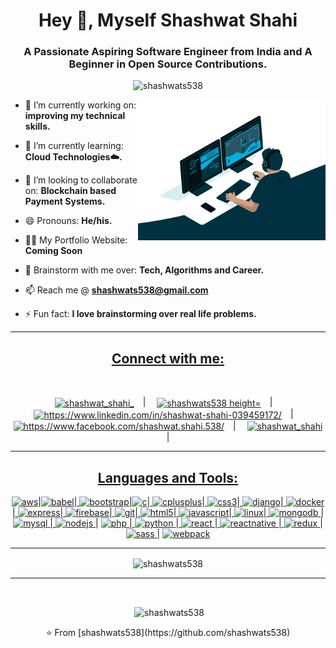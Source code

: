 <h1 align="center">Hey 👋, Myself Shashwat Shahi</h1>
<h3 align="center">A Passionate Aspiring Software Engineer from India and A Beginner in Open Source Contributions.</h3>

<p align="center"> <img src="https://komarev.com/ghpvc/?username=shashwats538" alt="shashwats538" /> </p>

<img align="right" width=300px alt="Github Cat" src="https://raw.githubusercontent.com/shashwats538/shashwats538/main/assets/dev.gif" />

- 🔭 I’m currently working on: **improving my technical skills.**

- 🌱 I’m currently learning: **Cloud Technologies☁️.**

- 👯 I’m looking to collaborate on: **Blockchain based Payment Systems.**

- 😄 Pronouns: **He/his.**

- 👨‍💻 My Portfolio Website: **Coming Soon**

- 💬 Brainstorm with me over: **Tech, Algorithms and Career.**

- 📫 Reach me @ **shashwats538@gmail.com**

- ⚡ Fun fact: **I love brainstorming over real life problems.**
<hr>
<p align="center">
<h2 align="center"><b><u>Connect with me:</u></b></h3><br>
<p align="center">
<a href="https://twitter.com/shashwat_shahi_" target="blank"><img align="center" src="https://cdn.jsdelivr.net/npm/simple-icons@3.0.1/icons/twitter.svg" alt="shashwat_shahi_" height="30" width="40" /></a>&emsp;|&emsp;
<a href="https://github.com/shashwats538_" target="blank"><img align="center" src="https://cdn.jsdelivr.net/npm/simple-icons@3.0.1/icons/github.svg" alt="shashwats538 height="30" width="40" /></a>&emsp;|&emsp;
<a href="https://linkedin.com/in/https://www.linkedin.com/in/shashwat-shahi-039459172/" target="blank"><img align="center" src="https://cdn.jsdelivr.net/npm/simple-icons@3.0.1/icons/linkedin.svg" alt="https://www.linkedin.com/in/shashwat-shahi-039459172/" height="30" width="40" /></a>&emsp;|&emsp;
<a href="https://fb.com/https://www.facebook.com/shashwat.shahi.538/" target="blank"><img align="center" src="https://cdn.jsdelivr.net/npm/simple-icons@3.0.1/icons/facebook.svg" alt="https://www.facebook.com/shashwat.shahi.538/" height="30" width="40" /></a>&emsp;|&emsp;
<a href="https://instagram.com/shashwat_shahi" target="blank"><img align="center" src="https://cdn.jsdelivr.net/npm/simple-icons@3.0.1/icons/instagram.svg" alt="shashwat_shahi" height="30" width="40" /></a>&emsp;|&emsp;
</p>
</p>
<hr>
<h2 align="center"><u>Languages and Tools:</u></h3>
<p align="center"><a href="https://aws.amazon.com" target="_blank"><img src="https://devicons.github.io/devicon/devicon.git/icons/amazonwebservices/amazonwebservices-original-wordmark.svg" alt="aws" width="40" height="40"/></a>|<a href="https://babeljs.io/" target="_blank"><img src="https://www.vectorlogo.zone/logos/babeljs/babeljs-icon.svg" alt="babel" width="40" height="40"/></a>|<a href="https://getbootstrap.com" target="_blank"> <img src="https://devicons.github.io/devicon/devicon.git/icons/bootstrap/bootstrap-plain.svg" alt="bootstrap" width="40" height="40"/></a>|<a href="https://www.cprogramming.com/" target="_blank"><img src="https://devicons.github.io/devicon/devicon.git/icons/c/c-original.svg" alt="c" width="40" height="40"/></a>|<a href="https://www.w3schools.com/cpp/" target="_blank"> <img src="https://devicons.github.io/devicon/devicon.git/icons/cplusplus/cplusplus-original.svg" alt="cplusplus" width="40" height="40"/></a>|<a href="https://www.w3schools.com/css/" target="_blank"> <img src="https://devicons.github.io/devicon/devicon.git/icons/css3/css3-original-wordmark.svg" alt="css3" width="40" height="40"/></a>|<a href="https://www.djangoproject.com/" target="_blank"> <img src="https://devicons.github.io/devicon/devicon.git/icons/django/django-original.svg" alt="django" width="40" height="40"/></a>|<a href="https://www.docker.com/" target="_blank"> <img src="https://devicons.github.io/devicon/devicon.git/icons/docker/docker-original-wordmark.svg" alt="docker" width="40" height="40"/></a>|<a href="https://expressjs.com" target="_blank"> <img src="https://devicons.github.io/devicon/devicon.git/icons/express/express-original-wordmark.svg" alt="express" width="40" height="40"/></a>|<a href="https://firebase.google.com/" target="_blank"> <img src="https://www.vectorlogo.zone/logos/firebase/firebase-icon.svg" alt="firebase" width="40" height="40"/></a>|<a href="https://git-scm.com/" target="_blank"> <img src="https://www.vectorlogo.zone/logos/git-scm/git-scm-icon.svg" alt="git" width="40" height="40"/></a>|<a href="https://www.w3.org/html/" target="_blank"> <img src="https://devicons.github.io/devicon/devicon.git/icons/html5/html5-original-wordmark.svg" alt="html5" width="40" height="40"/></a>|<a href="https://developer.mozilla.org/en-US/docs/Web/JavaScript" target="_blank"> <img src="https://devicons.github.io/devicon/devicon.git/icons/javascript/javascript-original.svg" alt="javascript" width="40" height="40"/></a>|<a href="https://www.linux.org/" target="_blank"> <img src="https://devicons.github.io/devicon/devicon.git/icons/linux/linux-original.svg" alt="linux" width="40" height="40"/></a>|<a href="https://www.mongodb.com/" target="_blank"> <img src="https://devicons.github.io/devicon/devicon.git/icons/mongodb/mongodb-original-wordmark.svg" alt="mongodb" width="40" height="40"/> </a>|<a href="https://www.mysql.com/" target="_blank"> <img src="https://devicons.github.io/devicon/devicon.git/icons/mysql/mysql-original-wordmark.svg" alt="mysql" width="40" height="40"/> </a>|<a href="https://nodejs.org" target="_blank"> <img src="https://devicons.github.io/devicon/devicon.git/icons/nodejs/nodejs-original-wordmark.svg" alt="nodejs" width="40" height="40"/> </a>| <a href="https://www.php.net" target="_blank"> <img src="https://devicons.github.io/devicon/devicon.git/icons/php/php-original.svg" alt="php" width="40" height="40"/> </a>|<a href="https://www.python.org" target="_blank"> <img src="https://devicons.github.io/devicon/devicon.git/icons/python/python-original.svg" alt="python" width="40" height="40"/> </a>|<a href="https://reactjs.org/" target="_blank"> <img src="https://devicons.github.io/devicon/devicon.git/icons/react/react-original-wordmark.svg" alt="react" width="40" height="40"/> </a>|<a href="https://reactnative.dev/" target="_blank"> <img src="https://reactnative.dev/img/header_logo.svg" alt="reactnative" width="40" height="40"/> </a>|<a href="https://redux.js.org" target="_blank"> <img src="https://devicons.github.io/devicon/devicon.git/icons/redux/redux-original.svg" alt="redux" width="40" height="40"/> </a>| <a href="https://sass-lang.com" target="_blank"> <img src="https://devicons.github.io/devicon/devicon.git/icons/sass/sass-original.svg" alt="sass" width="40" height="40"/> </a>| <a href="https://webpack.js.org" target="_blank"> <img src="https://devicons.github.io/devicon/devicon.git/icons/webpack/webpack-original.svg" alt="webpack" width="40" height="40"/> </a> </p>
<hr>
<p align="center"><img align="center" src="https://github-readme-stats.vercel.app/api/top-langs/?username=shashwats538&layout=compact" alt="shashwats538" /></p>
<hr><br>
<p align="center">&nbsp;<img align="center" src="https://github-readme-stats.vercel.app/api?username=shashwats538&show_icons=true" alt="shashwats538" /></p>
<p align="center">⭐️ From [shashwats538](https://github.com/shashwats538)</p>
